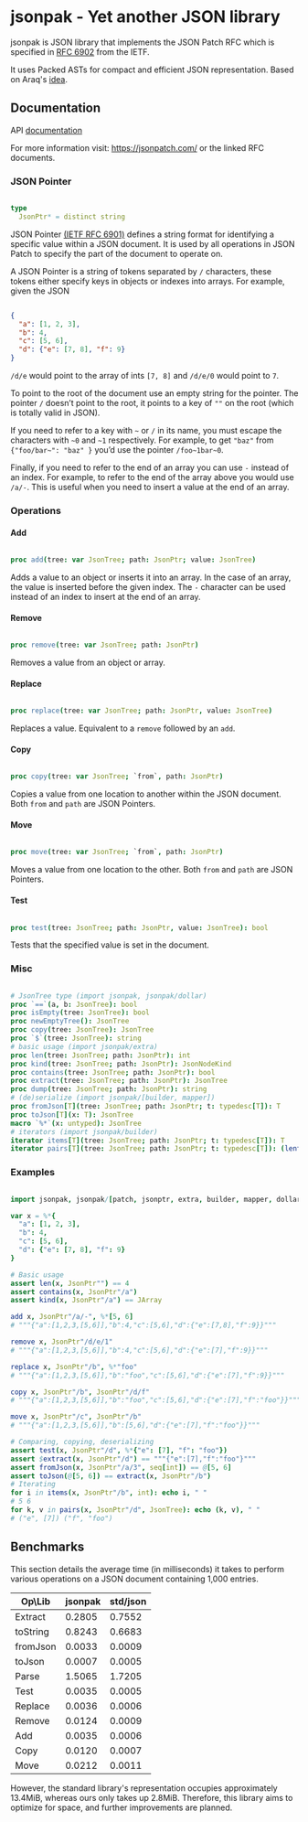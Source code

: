 # jsonpak - Yet another JSON library

jsonpak is JSON library that implements the JSON Patch RFC which is specified in
[RFC 6902](https://datatracker.ietf.org/doc/html/rfc5789/) from the IETF.

It uses Packed ASTs for compact and efficient JSON representation. Based on Araq's
[idea](https://github.com/planetis-m/jsonecs/issues/8).

## Documentation

API [documentation](https://planetis-m.github.io/jsonpak/)

For more information visit: <https://jsonpatch.com/> or the linked RFC documents.

### JSON Pointer

```nim

type
  JsonPtr* = distinct string

```

JSON Pointer [(IETF RFC 6901)](https://datatracker.ietf.org/doc/html/rfc6901/) defines a
string format for identifying a specific value within a JSON document. It is used by all
operations in JSON Patch to specify the part of the document to operate on.

A JSON Pointer is a string of tokens separated by `/` characters, these tokens either
specify keys in objects or indexes into arrays. For example, given the JSON

```json

{
  "a": [1, 2, 3],
  "b": 4,
  "c": [5, 6],
  "d": {"e": [7, 8], "f": 9}
}

```

`/d/e` would point to the array of ints `[7, 8]` and `/d/e/0` would point to `7`.

To point to the root of the document use an empty string for the pointer. The pointer
`/` doesn’t point to the root, it points to a key of `""` on the root (which is
totally valid in JSON).

If you need to refer to a key with `~` or `/` in its name, you must escape the
characters with `~0` and `~1` respectively. For example, to get `"baz"` from
`{"foo/bar~": "baz" }` you’d use the pointer `/foo~1bar~0`.

Finally, if you need to refer to the end of an array you can use `-` instead of an
index. For example, to refer to the end of the array above you would use
`/a/-`. This is useful when you need to insert a value at the end of an array.

### Operations

#### Add

```nim

proc add(tree: var JsonTree; path: JsonPtr; value: JsonTree)

```

Adds a value to an object or inserts it into an array. In the case of an array, the value
is inserted before the given index. The `-` character can be used instead of an index to
insert at the end of an array.

#### Remove

```nim

proc remove(tree: var JsonTree; path: JsonPtr)

```

Removes a value from an object or array.

#### Replace

```nim

proc replace(tree: var JsonTree; path: JsonPtr, value: JsonTree)

```

Replaces a value. Equivalent to a `remove` followed by an `add`.

#### Copy

```nim

proc copy(tree: var JsonTree; `from`, path: JsonPtr)

```

Copies a value from one location to another within the JSON document. Both `from` and
`path` are JSON Pointers.

#### Move

```nim

proc move(tree: var JsonTree; `from`, path: JsonPtr)

```

Moves a value from one location to the other. Both `from` and `path` are JSON Pointers.

#### Test

```nim

proc test(tree: JsonTree; path: JsonPtr, value: JsonTree): bool

```

Tests that the specified value is set in the document.

### Misc

```nim

# JsonTree type (import jsonpak, jsonpak/dollar)
proc `==`(a, b: JsonTree): bool
proc isEmpty(tree: JsonTree): bool
proc newEmptyTree(): JsonTree
proc copy(tree: JsonTree): JsonTree
proc `$`(tree: JsonTree): string
# basic usage (import jsonpak/extra)
proc len(tree: JsonTree; path: JsonPtr): int
proc kind(tree: JsonTree; path: JsonPtr): JsonNodeKind
proc contains(tree: JsonTree; path: JsonPtr): bool
proc extract(tree: JsonTree; path: JsonPtr): JsonTree
proc dump(tree: JsonTree; path: JsonPtr): string
# (de)serialize (import jsonpak/[builder, mapper])
proc fromJson[T](tree: JsonTree; path: JsonPtr; t: typedesc[T]): T
proc toJson[T](x: T): JsonTree
macro `%*`(x: untyped): JsonTree
# iterators (import jsonpak/builder)
iterator items[T](tree: JsonTree; path: JsonPtr; t: typedesc[T]): T
iterator pairs[T](tree: JsonTree; path: JsonPtr; t: typedesc[T]): (lent string, T)

```

### Examples

```nim

import jsonpak, jsonpak/[patch, jsonptr, extra, builder, mapper, dollar]

var x = %*{
  "a": [1, 2, 3],
  "b": 4,
  "c": [5, 6],
  "d": {"e": [7, 8], "f": 9}
}

# Basic usage
assert len(x, JsonPtr"") == 4
assert contains(x, JsonPtr"/a")
assert kind(x, JsonPtr"/a") == JArray

add x, JsonPtr"/a/-", %*[5, 6]
# """{"a":[1,2,3,[5,6]],"b":4,"c":[5,6],"d":{"e":[7,8],"f":9}}"""

remove x, JsonPtr"/d/e/1"
# """{"a":[1,2,3,[5,6]],"b":4,"c":[5,6],"d":{"e":[7],"f":9}}"""

replace x, JsonPtr"/b", %*"foo"
# """{"a":[1,2,3,[5,6]],"b":"foo","c":[5,6],"d":{"e":[7],"f":9}}"""

copy x, JsonPtr"/b", JsonPtr"/d/f"
# """{"a":[1,2,3,[5,6]],"b":"foo","c":[5,6],"d":{"e":[7],"f":"foo"}}"""

move x, JsonPtr"/c", JsonPtr"/b"
# """{"a":[1,2,3,[5,6]],"b":[5,6],"d":{"e":[7],"f":"foo"}}"""

# Comparing, copying, deserializing
assert test(x, JsonPtr"/d", %*{"e": [7], "f": "foo"})
assert $extract(x, JsonPtr"/d") == """{"e":[7],"f":"foo"}"""
assert fromJson(x, JsonPtr"/a/3", seq[int]) == @[5, 6]
assert toJson(@[5, 6]) == extract(x, JsonPtr"/b")
# Iterating
for i in items(x, JsonPtr"/b", int): echo i, " "
# 5 6
for k, v in pairs(x, JsonPtr"/d", JsonTree): echo (k, v), " "
# ("e", [7]) ("f", "foo")

```

## Benchmarks

This section details the average time (in milliseconds) it takes to perform
various operations on a JSON document containing 1,000 entries.

| Op\Lib   | jsonpak  | std/json |
|----------|----------|----------|
| Extract  | 0.2805   | 0.7552   |
| toString | 0.8243   | 0.6683   |
| fromJson | 0.0033   | 0.0009   |
| toJson   | 0.0007   | 0.0005   |
| Parse    | 1.5065   | 1.7205   |
| Test     | 0.0035   | 0.0005   |
| Replace  | 0.0036   | 0.0006   |
| Remove   | 0.0124   | 0.0009   |
| Add      | 0.0035   | 0.0006   |
| Copy     | 0.0120   | 0.0007   |
| Move     | 0.0212   | 0.0011   |

However, the standard library's representation occupies approximately 13.4MiB,
whereas ours only takes up 2.8MiB. Therefore, this library aims to optimize
for space, and further improvements are planned.
